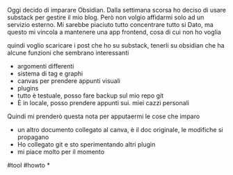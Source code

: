 Oggi decido di imparare Obsidian.
Dalla settimana scorsa ho deciso di usare substack per gestire il mio blog.
Però non volgio affidarmi solo ad un servizio esterno. Mi sarebbe piaciuto tutto concentrare tutto si Dato, ma questo mi vincola a mantenere una app frontend, cosa di cui non ho voglia

quindi voglio scaricare i post che ho su substack, tenerli su obsidian che ha alcune funzioni che sembrano interessanti

* argomenti differenti
* sistema di tag e graphi
* canvas per prendere appunti visuali
* plugins
* tutto è testuale, posso fare backup sul mio repo git
* È in locale, posso prendere appunti sui. miei cazzi personali

Quindi mi prenderò questa nota per apputaermi le cose che imparo

* un altro documento collegato al canva, è il doc originale, le modifiche si propagano
* Ho collegato git e sto sperimentando altri plugin
* mi piace molto per il momento

#tool #howto
* 